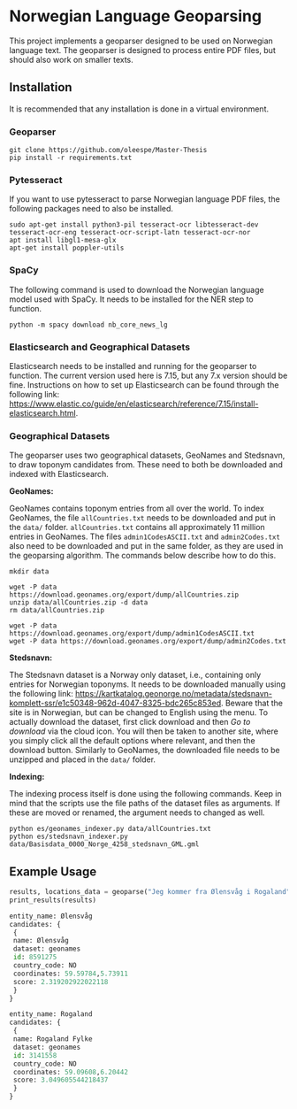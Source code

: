 # Norwegian Language Geoparsing

This project implements a geoparser designed to be used on Norwegian language text.
The geoparser is designed to process entire PDF files, but should also work on smaller texts.

## Installation

It is recommended that any installation is done in a virtual environment.

### Geoparser

```console
git clone https://github.com/oleespe/Master-Thesis
pip install -r requirements.txt
```

### Pytesseract

If you want to use pytesseract to parse Norwegian language PDF files, the following packages need to also be installed.

```console
sudo apt-get install python3-pil tesseract-ocr libtesseract-dev tesseract-ocr-eng tesseract-ocr-script-latn tesseract-ocr-nor
apt install libgl1-mesa-glx
apt-get install poppler-utils
```

### SpaCy

The following command is used to download the Norwegian language model used with SpaCy.
It needs to be installed for the NER step to function.

```console
python -m spacy download nb_core_news_lg
```

### Elasticsearch and Geographical Datasets

Elasticsearch needs to be installed and running for the geoparser to function.
The current version used here is 7.15, but any 7.x version should be fine.
Instructions on how to set up Elasticsearch can be found through the following link: <https://www.elastic.co/guide/en/elasticsearch/reference/7.15/install-elasticsearch.html>.

### Geographical Datasets

The geoparser uses two geographical datasets, GeoNames and Stedsnavn, to draw toponym candidates from.
These need to both be downloaded and indexed with Elasticsearch.

**GeoNames:**

GeoNames contains toponym entries from all over the world.
To index GeoNames, the file `allCountries.txt` needs to be downloaded and put in the `data/` folder.
`allCountries.txt` contains all approximately 11 million entries in GeoNames.
The files `admin1CodesASCII.txt` and `admin2Codes.txt` also need to be downloaded and put in the same folder, as they are used in the geoparsing algorithm.
The commands below describe how to do this.

```console
mkdir data

wget -P data https://download.geonames.org/export/dump/allCountries.zip
unzip data/allCountries.zip -d data
rm data/allCountries.zip

wget -P data https://download.geonames.org/export/dump/admin1CodesASCII.txt
wget -P data https://download.geonames.org/export/dump/admin2Codes.txt
```

**Stedsnavn:**

The Stedsnavn dataset is a Norway only dataset, i.e., containing only entries for Norwegian toponyms.
It needs to be downloaded manually using the following link: <https://kartkatalog.geonorge.no/metadata/stedsnavn-komplett-ssr/e1c50348-962d-4047-8325-bdc265c853ed>.
Beware that the site is in Norwegian, but can be changed to English using the menu.
To actually download the dataset, first click download and then _Go to download_ via the cloud icon.
You will then be taken to another site, where you simply click all the default options where relevant, and then the download button.
Similarly to GeoNames, the downloaded file needs to be unzipped and placed in the `data/` folder.

**Indexing:**

The indexing process itself is done using the following commands.
Keep in mind that the scripts use the file paths of the dataset files as arguments.
If these are moved or renamed, the argument needs to changed as well.

```console
python es/geonames_indexer.py data/allCountries.txt
python es/stedsnavn_indexer.py data/Basisdata_0000_Norge_4258_stedsnavn_GML.gml
```

## Example Usage

```py
results, locations_data = geoparse("Jeg kommer fra Ølensvåg i Rogaland")
print_results(results)

entity_name: Ølensvåg
candidates: {
 {
 name: Ølensvåg
 dataset: geonames
 id: 8591275
 country_code: NO
 coordinates: 59.59784,5.73911
 score: 2.319202922022118
 }
}

entity_name: Rogaland
candidates: {
 {
 name: Rogaland Fylke
 dataset: geonames
 id: 3141558
 country_code: NO
 coordinates: 59.09608,6.20442
 score: 3.049605544218437
 }
}
```
